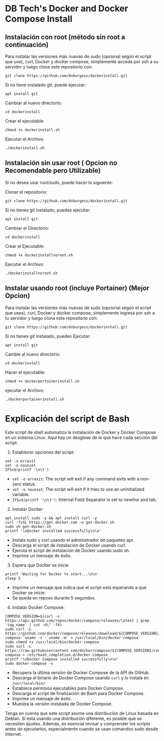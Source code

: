 DB Tech's Docker and Docker Compose Install
===

## Instalación con root (método sin root a continuación)

Para instalar las versiones más nuevas de sudo (opcional según el script que use), curl, Docker y docker compose, simplemente acceda por ssh a su servidor y luego clone este repositorio con:

```
git clone https://github.com/dnburgess/dockerinstall.git
```
Si no tiene instalado git, puede ejecutar:
```
apt install git
```

Cambiar al nuevo directorio:
```
cd dockerinstall
```

Crear el ejecutable:
```
chmod +x dockerinstall.sh
```

Ejecutar el Archivo:
```
./dockerinstall.sh
```

## Instalación sin usar root ( Opcion no Recomendable pero Utilizable)

Si no desea usar root/sudo, puede hacer lo siguiente:

Clonar el repositorio:
```
git clone https://github.com/dnburgess/dockerinstall.git
```
Si no tienes git instalado, puedes ejecutar:
```
apt install git
```
Cambiar el Directorio:
```
cd dockerinstall
```

Crear el Ejecutable:
```
chmod +x dockerinstallnoroot.sh
```

Ejecutar el Archivo:
```
./dockerinstallnoroot.sh
```

## Instalar usando root (incluye Portainer)   (Mejor Opcion)

Para instalar las versiones más nuevas de sudo (opcional según el script que uses), curl, Docker y docker compose, simplemente ingresa por ssh a tu servidor y luego clona este repositorio con: 

```
git clone https://github.com/dnburgess/dockerinstall.git
```
Si no tienes git instalado, puedes Ejecutar:
```
apt install git
```

Cambie al nuevo directorio:
```
cd dockerinstall
```

Hacer el ejecutable:
```
chmod +x dockerportainerinstall.sh
```

ejecutar el Archivo:
```
./dockerportainerinstall.sh
```

Explicación del script de Bash
===

Este script de shell automatiza la instalación de Docker y Docker Compose en un sistema Linux. Aquí hay un desglose de lo que hace cada sección del script:
1. Establecer opciones del script:

```
set -o errexit
set -o nounset
IFS=$(printf '\n\t')
```
- ```set -o errexit```: The script will exit if any command exits with a non-zero status.
- ```set -o nounset```: The script will exit if it tries to use an uninitialized variable.
- ```IFS=$(printf '\n\t')```: Internal Field Separator is set to newline and tab.

2. Instalar Docker
```
apt install sudo -y && apt install curl -y
curl -fsSL https://get.docker.com -o get-docker.sh
sudo sh get-docker.sh
printf '\nDocker installed successfully\n\n'
```

- Instala sudo y curl usando el administrador de paquetes apt.
- Descarga el script de instalación de Docker usando curl.
- Ejecuta el script de instalación de Docker usando sudo sh.
- Imprime un mensaje de éxito.

3. Espera que Docker se inicie
```
printf 'Waiting for Docker to start...\n\n'
sleep 5
```
- Imprime un mensaje que indica que el script está esperando a que Docker se inicie.
- Se queda en reposo durante 5 segundos.

4. Instalar Docker Compose:
```
COMPOSE_VERSION=$(curl -s https://api.github.com/repos/docker/compose/releases/latest | grep 'tag_name' | cut -d\" -f4)
sudo curl -L https://github.com/docker/compose/releases/download/${COMPOSE_VERSION}/docker-compose-`uname -s`-`uname -m` > /usr/local/bin/docker-compose
sudo chmod +x /usr/local/bin/docker-compose
sudo curl -L https://raw.githubusercontent.com/docker/compose/${COMPOSE_VERSION}/contrib/completion/bash/docker-compose > /etc/bash_completion.d/docker-compose
printf '\nDocker Compose installed successfully\n\n'
sudo docker-compose -v
```

- Recupera la última versión de Docker Compose de la API de GitHub.
- Descarga el binario de Docker Compose usando ```curl```  y lo instala en ```/usr/local/bin/```.
- Establece permisos ejecutables para Docker Compose.
- Descarga el script de finalización de Bash para Docker Compose.
- Imprime un mensaje de éxito.
- Muestra la versión instalada de Docker Compose.


Tenga en cuenta que este script asume una distribución de Linux basada en Debian. Si está usando una distribución diferente, es posible que se necesiten ajustes. Además, es esencial revisar y comprender los scripts antes de ejecutarlos, especialmente cuando se usan comandos sudo desde Internet.
